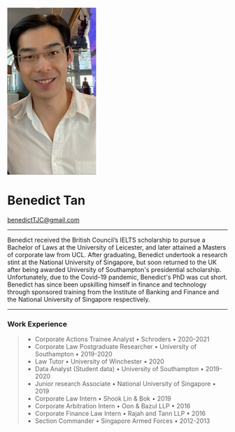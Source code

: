 ![Profile_pic](https://raw.githubusercontent.com/benedicttjc/Resume/gh-pages/Images/206819084_1092948124447480_74458620125560930_n.jpg) 

# Benedict Tan
benedictTJC@gmail.com

* * *
Benedict received the British Council’s IELTS scholarship to pursue a Bachelor of Laws at the University of Leicester, and later attained a Masters of corporate law from UCL. After graduating, Benedict undertook a research stint at the National University of Singapore, but soon returned to the UK after being awarded University of Southampton's presidential scholarship. Unfortunately, due to the Covid-19 pandemic, Benedict's PhD was cut short. Benedict has since been upskilling himself in finance and technology through sponsored training from the Institute of Banking and Finance and the National University of Singapore respectively.

* * *
### Work Experience
> * Corporate Actions Trainee Analyst • Schroders • 2020-2021
> * Corporate Law Postgraduate Researcher • University of Southampton • 2019-2020
> * Law Tutor • University of Winchester • 2020
> * Data Analyst (Student data) • University of Southampton • 2019-2020
> * Junior research Associate • National University of Singapore • 2019
> * Corporate Law Intern • Shook Lin & Bok • 2019
> * Corporate Arbitration Intern • Oon & Bazul LLP • 2016
> * Corporate Finance Law Intern • Rajah and Tann LLP • 2016
> * Section Commander • Singapore Armed Forces • 2012-2013
